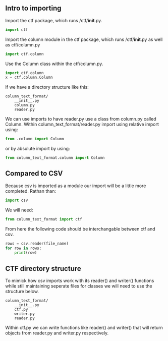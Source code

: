 ## Intro to importing
Import the ctf package, which runs /ctf/__init__.py.
```python
import ctf
```

Import the column module in the ctf package, which runs /ctf/__init__.py as well as ctf/column.py
```python
import ctf.column
```

Use the Column class within the ctf/column.py.
```python
import ctf.column
x = ctf.column.Column
```

If we have a directory structure like this:
```
column_text_format/
    __init__.py
    column.py
    reader.py
```
We can use imports to have reader.py use a class from column.py called Column. Within column_text_format/reader.py import using relative import using:
```python
from .column import Column
```
or by absolute import by using:
```python
from column_text_format.column import Column
```

## Compared to CSV
Because csv is imported as a module our import will be a little more completed.
Rathan than:
```python
import csv
```
We will need:
```python
from column_text_format import ctf
```

From here the following code should be interchangable between ctf and csv.
```python
rows = csv.reader(file_name)
for row in rows:
    print(row)
```

## CTF directory structure
To mimick how csv imports work with its reader() and writer() functions while still maintaining seperate files for classes we will need to use the structure below.
```
column_text_format/
    __init__.py
    ctf.py
    writer.py
    reader.py
```
Within ctf.py we can write functions like reader() and writer() that will return objects from reader.py and writer.py respectively. 
